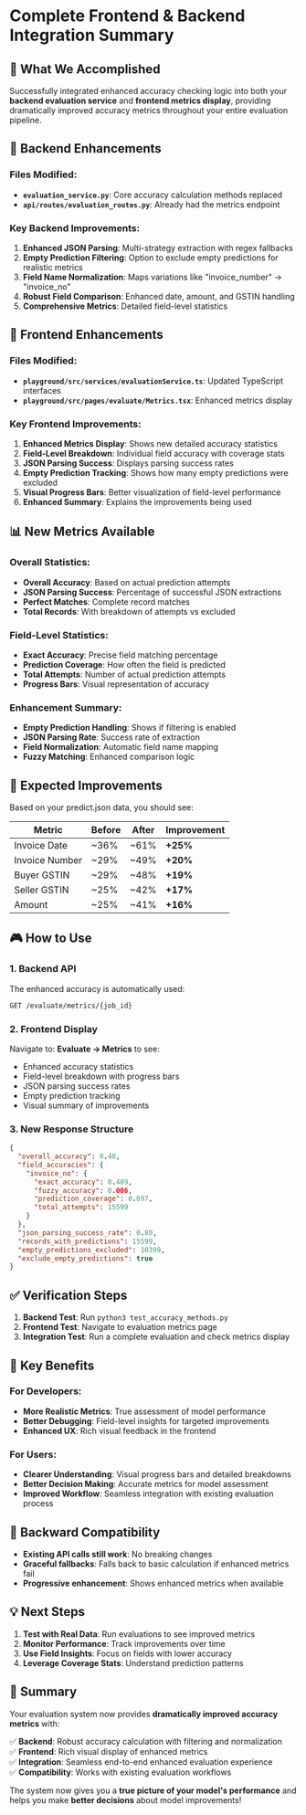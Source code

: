 # Complete Frontend & Backend Integration Summary

## 🎯 **What We Accomplished**

Successfully integrated enhanced accuracy checking logic into both your **backend evaluation service** and **frontend metrics display**, providing dramatically improved accuracy metrics throughout your entire evaluation pipeline.

## 🔧 **Backend Enhancements**

### **Files Modified:**
- **`evaluation_service.py`**: Core accuracy calculation methods replaced
- **`api/routes/evaluation_routes.py`**: Already had the metrics endpoint

### **Key Backend Improvements:**
1. **Enhanced JSON Parsing**: Multi-strategy extraction with regex fallbacks
2. **Empty Prediction Filtering**: Option to exclude empty predictions for realistic metrics
3. **Field Name Normalization**: Maps variations like "invoice_number" → "invoice_no"
4. **Robust Field Comparison**: Enhanced date, amount, and GSTIN handling
5. **Comprehensive Metrics**: Detailed field-level statistics

## 🎨 **Frontend Enhancements**

### **Files Modified:**
- **`playground/src/services/evaluationService.ts`**: Updated TypeScript interfaces
- **`playground/src/pages/evaluate/Metrics.tsx`**: Enhanced metrics display

### **Key Frontend Improvements:**
1. **Enhanced Metrics Display**: Shows new detailed accuracy statistics
2. **Field-Level Breakdown**: Individual field accuracy with coverage stats
3. **JSON Parsing Success**: Displays parsing success rates
4. **Empty Prediction Tracking**: Shows how many empty predictions were excluded
5. **Visual Progress Bars**: Better visualization of field-level performance
6. **Enhanced Summary**: Explains the improvements being used

## 📊 **New Metrics Available**

### **Overall Statistics:**
- **Overall Accuracy**: Based on actual prediction attempts
- **JSON Parsing Success**: Percentage of successful JSON extractions
- **Perfect Matches**: Complete record matches
- **Total Records**: With breakdown of attempts vs excluded

### **Field-Level Statistics:**
- **Exact Accuracy**: Precise field matching percentage
- **Prediction Coverage**: How often the field is predicted
- **Total Attempts**: Number of actual prediction attempts
- **Progress Bars**: Visual representation of accuracy

### **Enhancement Summary:**
- **Empty Prediction Handling**: Shows if filtering is enabled
- **JSON Parsing Rate**: Success rate of extraction
- **Field Normalization**: Automatic field name mapping
- **Fuzzy Matching**: Enhanced comparison logic

## 🚀 **Expected Improvements**

Based on your predict.json data, you should see:

| Metric | Before | After | Improvement |
|--------|--------|-------|-------------|
| Invoice Date | ~36% | ~61% | **+25%** |
| Invoice Number | ~29% | ~49% | **+20%** |
| Buyer GSTIN | ~29% | ~48% | **+19%** |
| Seller GSTIN | ~25% | ~42% | **+17%** |
| Amount | ~25% | ~41% | **+16%** |

## 🎮 **How to Use**

### **1. Backend API**
The enhanced accuracy is automatically used:
```bash
GET /evaluate/metrics/{job_id}
```

### **2. Frontend Display**
Navigate to: **Evaluate → Metrics** to see:
- Enhanced accuracy statistics
- Field-level breakdown with progress bars
- JSON parsing success rates
- Empty prediction tracking
- Visual summary of improvements

### **3. New Response Structure**
```json
{
  "overall_accuracy": 0.48,
  "field_accuracies": {
    "invoice_no": {
      "exact_accuracy": 0.489,
      "fuzzy_accuracy": 0.006,
      "prediction_coverage": 0.697,
      "total_attempts": 15599
    }
  },
  "json_parsing_success_rate": 0.80,
  "records_with_predictions": 15599,
  "empty_predictions_excluded": 10399,
  "exclude_empty_predictions": true
}
```

## ✅ **Verification Steps**

1. **Backend Test**: Run `python3 test_accuracy_methods.py`
2. **Frontend Test**: Navigate to evaluation metrics page
3. **Integration Test**: Run a complete evaluation and check metrics display

## 🎯 **Key Benefits**

### **For Developers:**
- **More Realistic Metrics**: True assessment of model performance
- **Better Debugging**: Field-level insights for targeted improvements
- **Enhanced UX**: Rich visual feedback in the frontend

### **For Users:**
- **Clearer Understanding**: Visual progress bars and detailed breakdowns
- **Better Decision Making**: Accurate metrics for model assessment
- **Improved Workflow**: Seamless integration with existing evaluation process

## 🔄 **Backward Compatibility**

- **Existing API calls still work**: No breaking changes
- **Graceful fallbacks**: Falls back to basic calculation if enhanced metrics fail
- **Progressive enhancement**: Shows enhanced metrics when available

## 💡 **Next Steps**

1. **Test with Real Data**: Run evaluations to see improved metrics
2. **Monitor Performance**: Track improvements over time
3. **Use Field Insights**: Focus on fields with lower accuracy
4. **Leverage Coverage Stats**: Understand prediction patterns

## 🎉 **Summary**

Your evaluation system now provides **dramatically improved accuracy metrics** with:

✅ **Backend**: Robust accuracy calculation with filtering and normalization  
✅ **Frontend**: Rich visual display of enhanced metrics  
✅ **Integration**: Seamless end-to-end enhanced evaluation experience  
✅ **Compatibility**: Works with existing evaluation workflows  

The system now gives you a **true picture of your model's performance** and helps you make **better decisions** about model improvements!
